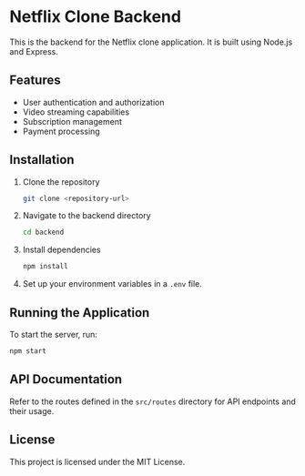 # Netflix Clone Backend

This is the backend for the Netflix clone application. It is built using Node.js and Express.

## Features

- User authentication and authorization
- Video streaming capabilities
- Subscription management
- Payment processing

## Installation

1. Clone the repository
   ```bash
   git clone <repository-url>
   ```
2. Navigate to the backend directory
   ```bash
   cd backend
   ```
3. Install dependencies
   ```bash
   npm install
   ```
4. Set up your environment variables in a `.env` file.

## Running the Application

To start the server, run:

```bash
npm start
```

## API Documentation

Refer to the routes defined in the `src/routes` directory for API endpoints and their usage.

## License

This project is licensed under the MIT License.